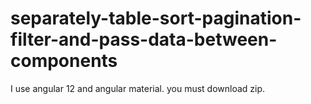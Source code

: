 # separately-table-sort-pagination-filter-and-pass-data-between-components
I use angular 12 and angular material.
you must download zip.
